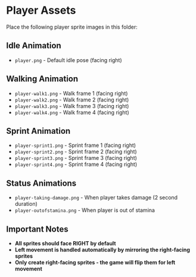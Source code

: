 # Player Assets

Place the following player sprite images in this folder:

## Idle Animation
- `player.png` - Default idle pose (facing right)

## Walking Animation
- `player-walk1.png` - Walk frame 1 (facing right)
- `player-walk2.png` - Walk frame 2 (facing right)
- `player-walk3.png` - Walk frame 3 (facing right)
- `player-walk4.png` - Walk frame 4 (facing right)

## Sprint Animation
- `player-sprint1.png` - Sprint frame 1 (facing right)
- `player-sprint2.png` - Sprint frame 2 (facing right)
- `player-sprint3.png` - Sprint frame 3 (facing right)
- `player-sprint4.png` - Sprint frame 4 (facing right)

## Status Animations
- `player-taking-damage.png` - When player takes damage (2 second duration)
- `player-outofstamina.png` - When player is out of stamina

## Important Notes
- **All sprites should face RIGHT by default**
- **Left movement is handled automatically by mirroring the right-facing sprites**
- **Only create right-facing sprites - the game will flip them for left movement**
